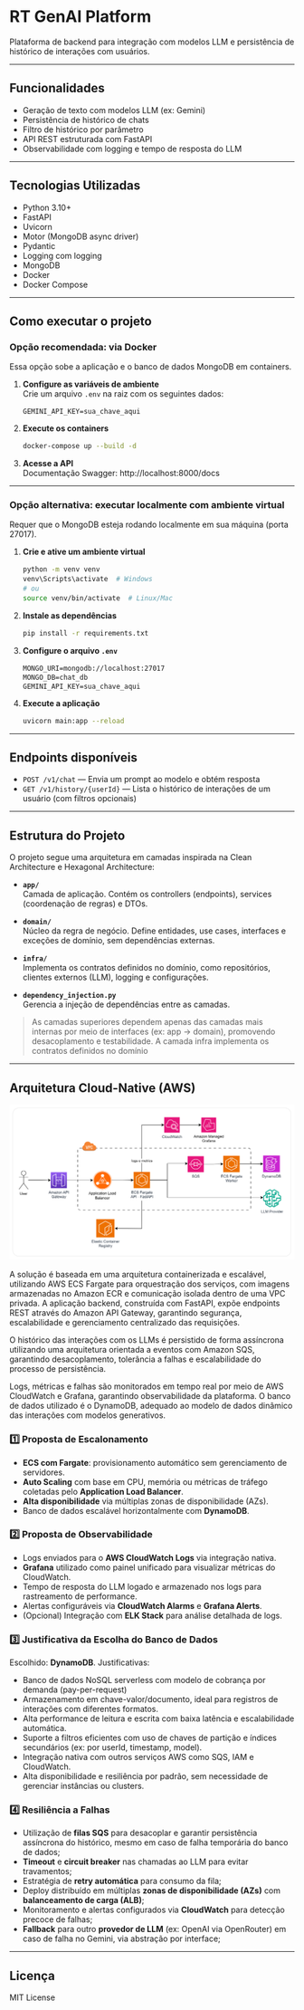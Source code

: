 ﻿# RT GenAI Platform

Plataforma de backend para integração com modelos LLM e persistência de histórico de interações com usuários.

---

## Funcionalidades

- Geração de texto com modelos LLM (ex: Gemini)
- Persistência de histórico de chats
- Filtro de histórico por parâmetro
- API REST estruturada com FastAPI
- Observabilidade com logging e tempo de resposta do LLM

---

## Tecnologias Utilizadas

- Python 3.10+
- FastAPI
- Uvicorn
- Motor (MongoDB async driver)
- Pydantic
- Logging com logging
- MongoDB
- Docker
- Docker Compose

---

## Como executar o projeto

### Opção recomendada: via Docker

Essa opção sobe a aplicação e o banco de dados MongoDB em containers.

1. **Configure as variáveis de ambiente**  
    Crie um arquivo `.env` na raiz com os seguintes dados:

    ```env
    GEMINI_API_KEY=sua_chave_aqui
    ```

2. **Execute os containers**  
    ```bash
    docker-compose up --build -d
    ```

3. **Acesse a API**  
  Documentação Swagger: http://localhost:8000/docs

---

### Opção alternativa: executar localmente com ambiente virtual

Requer que o MongoDB esteja rodando localmente em sua máquina (porta 27017).

1. **Crie e ative um ambiente virtual**
    ```bash
    python -m venv venv
    venv\Scripts\activate  # Windows
    # ou
    source venv/bin/activate  # Linux/Mac
    ```

2. **Instale as dependências**
    ```bash
    pip install -r requirements.txt
    ```

3. **Configure o arquivo `.env`**
    ```env
    MONGO_URI=mongodb://localhost:27017
    MONGO_DB=chat_db
    GEMINI_API_KEY=sua_chave_aqui
    ```

4. **Execute a aplicação**
    ```bash
    uvicorn main:app --reload
    ```

---

## Endpoints disponíveis

- `POST /v1/chat` — Envia um prompt ao modelo e obtém resposta
- `GET /v1/history/{userId}` — Lista o histórico de interações de um usuário (com filtros opcionais)

---

## Estrutura do Projeto

O projeto segue uma arquitetura em camadas inspirada na Clean Architecture e Hexagonal Architecture:

- **`app/`**  
  Camada de aplicação. Contém os controllers (endpoints), services (coordenação de regras) e DTOs.

- **`domain/`**  
  Núcleo da regra de negócio. Define entidades, use cases, interfaces e exceções de domínio, sem dependências externas.

- **`infra/`**  
  Implementa os contratos definidos no domínio, como repositórios, clientes externos (LLM), logging e configurações.

- **`dependency_injection.py`**  
  Gerencia a injeção de dependências entre as camadas.

> As camadas superiores dependem apenas das camadas mais internas por meio de interfaces (ex: app → domain), promovendo desacoplamento e testabilidade. A camada infra implementa os contratos definidos no domínio

---

## Arquitetura Cloud-Native (AWS) 

![alt text](image.png)

A solução é baseada em uma arquitetura containerizada e escalável, utilizando AWS ECS Fargate para orquestração dos serviços, com imagens armazenadas no Amazon ECR e comunicação isolada dentro de uma VPC privada. A aplicação backend, construída com FastAPI, expõe endpoints REST através do Amazon API Gateway, garantindo segurança, escalabilidade e gerenciamento centralizado das requisições.

O histórico das interações com os LLMs é persistido de forma assíncrona utilizando uma arquitetura orientada a eventos com Amazon SQS, garantindo desacoplamento, tolerância a falhas e escalabilidade do processo de persistência.

Logs, métricas e falhas são monitorados em tempo real por meio de AWS CloudWatch e Grafana, garantindo observabilidade da plataforma. O banco de dados utilizado é o DynamoDB, adequado ao modelo de dados dinâmico das interações com modelos generativos.

### 1️⃣ Proposta de Escalonamento

- **ECS com Fargate**: provisionamento automático sem gerenciamento de servidores.
- **Auto Scaling** com base em CPU, memória ou métricas de tráfego coletadas pelo **Application Load Balancer**.
- **Alta disponibilidade** via múltiplas zonas de disponibilidade (AZs).
- Banco de dados escalável horizontalmente com **DynamoDB**.

### 2️⃣ Proposta de Observabilidade 

- Logs enviados para o **AWS CloudWatch Logs** via integração nativa.
- **Grafana** utilizado como painel unificado para visualizar métricas do CloudWatch.
- Tempo de resposta do LLM logado e armazenado nos logs para rastreamento de performance.
- Alertas configuráveis via **CloudWatch Alarms** e **Grafana Alerts**.
- (Opcional) Integração com **ELK Stack** para análise detalhada de logs.

### 3️⃣ Justificativa da Escolha do Banco de Dados 

Escolhido: **DynamoDB**.
Justificativas:
  - Banco de dados NoSQL serverless com modelo de cobrança por demanda (pay-per-request)
  - Armazenamento em chave-valor/documento, ideal para registros de interações com diferentes formatos.
  - Alta performance de leitura e escrita com baixa latência e escalabilidade automática.
  - Suporte a filtros eficientes com uso de chaves de partição e índices secundários (ex: por userId, timestamp, model).
  - Integração nativa com outros serviços AWS como SQS, IAM e CloudWatch.
  - Alta disponibilidade e resiliência por padrão, sem necessidade de gerenciar instâncias ou clusters.

### 4️⃣ Resiliência a Falhas 

- Utilização de **filas SQS** para desacoplar e garantir persistência assíncrona do histórico, mesmo em caso de falha temporária do banco de dados;
- **Timeout** e **circuit breaker** nas chamadas ao LLM para evitar travamentos;
- Estratégia de **retry automática** para consumo da fila;
- Deploy distribuído em múltiplas **zonas de disponibilidade (AZs)** com **balanceamento de carga (ALB)**;
- Monitoramento e alertas configurados via **CloudWatch** para detecção precoce de falhas;
- **Fallback** para outro **provedor de LLM** (ex: OpenAI via OpenRouter) em caso de falha no Gemini, via abstração por interface;

---

## Licença

MIT License
